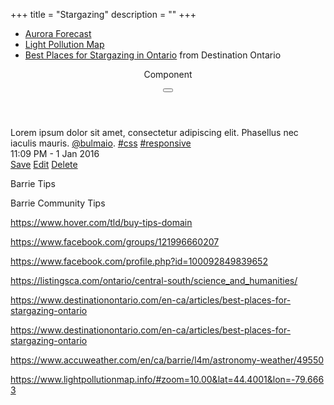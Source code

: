 +++
title = "Stargazing"
description = ""
+++


* [Aurora Forecast](https://auroraforecast.com/)
* [Light Pollution Map](https://www.lightpollutionmap.info/s/1xDGbdBK6UqGPpuzjWIuw)
* [Best Places for Stargazing in Ontario](https://www.destinationontario.com/en-ca/articles/best-places-for-stargazing-ontario) from Destination Ontario 



<div class="card container">
  <header class="card-header">
    <p class="card-header-title">Component</p>
    <button class="card-header-icon" aria-label="more options">
      <span class="icon">
        <i class="fas fa-angle-down" aria-hidden="true"></i>
      </span>
    </button>
  </header>
  <div class="card-content">
    <div class="content">
      Lorem ipsum dolor sit amet, consectetur adipiscing elit. Phasellus nec
      iaculis mauris.
      <a href="#">@bulmaio</a>. <a href="#">#css</a> <a href="#">#responsive</a>
      <br />
      <time datetime="2016-1-1">11:09 PM - 1 Jan 2016</time>
    </div>
  </div>
  <footer class="card-footer">
    <a href="#" class="card-footer-item">Save</a>
    <a href="#" class="card-footer-item">Edit</a>
    <a href="#" class="card-footer-item">Delete</a>
  </footer>
</div>


Barrie Tips


Barrie Community Tips

https://www.hover.com/tld/buy-tips-domain

https://www.facebook.com/groups/121996660207

https://www.facebook.com/profile.php?id=100092849839652

https://listingsca.com/ontario/central-south/science_and_humanities/


https://www.destinationontario.com/en-ca/articles/best-places-for-stargazing-ontario


https://www.destinationontario.com/en-ca/articles/best-places-for-stargazing-ontario

https://www.accuweather.com/en/ca/barrie/l4m/astronomy-weather/49550

https://www.lightpollutionmap.info/#zoom=10.00&lat=44.4001&lon=-79.6663